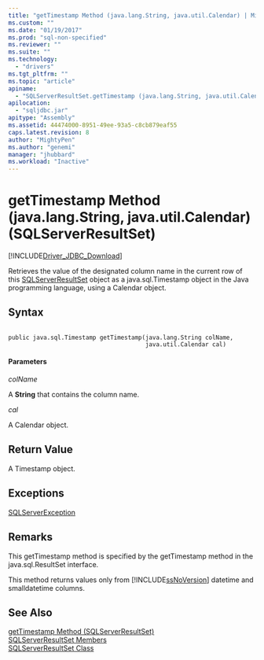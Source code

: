 ```yaml
---
title: "getTimestamp Method (java.lang.String, java.util.Calendar) | Microsoft Docs"
ms.custom: ""
ms.date: "01/19/2017"
ms.prod: "sql-non-specified"
ms.reviewer: ""
ms.suite: ""
ms.technology: 
  - "drivers"
ms.tgt_pltfrm: ""
ms.topic: "article"
apiname: 
  - "SQLServerResultSet.getTimestamp (java.lang.String, java.util.Calendar)"
apilocation: 
  - "sqljdbc.jar"
apitype: "Assembly"
ms.assetid: 44474000-8951-49ee-93a5-c8cb879eaf55
caps.latest.revision: 8
author: "MightyPen"
ms.author: "genemi"
manager: "jhubbard"
ms.workload: "Inactive"
---
```

# getTimestamp Method (java.lang.String, java.util.Calendar) (SQLServerResultSet)
[!INCLUDE[Driver_JDBC_Download](../../../includes/driver_jdbc_download.md)]

  Retrieves the value of the designated column name in the current row of this [SQLServerResultSet](../../../connect/jdbc/reference/sqlserverresultset-class.md) object as a java.sql.Timestamp object in the Java programming language, using a Calendar object.  
  
## Syntax  
  
```  
  
public java.sql.Timestamp getTimestamp(java.lang.String colName,  
                                       java.util.Calendar cal)  
```  
  
#### Parameters  
 *colName*  
  
 A **String** that contains the column name.  
  
 *cal*  
  
 A Calendar object.  
  
## Return Value  
 A Timestamp object.  
  
## Exceptions  
 [SQLServerException](../../../connect/jdbc/reference/sqlserverexception-class.md)  
  
## Remarks  
 This getTimestamp method is specified by the getTimestamp method in the java.sql.ResultSet interface.  
  
 This method returns values only from [!INCLUDE[ssNoVersion](../../../includes/ssnoversion_md.md)] datetime and smalldatetime columns.  
  
## See Also  
 [getTimestamp Method &#40;SQLServerResultSet&#41;](../../../connect/jdbc/reference/gettimestamp-method-sqlserverresultset.md)   
 [SQLServerResultSet Members](../../../connect/jdbc/reference/sqlserverresultset-members.md)   
 [SQLServerResultSet Class](../../../connect/jdbc/reference/sqlserverresultset-class.md)  
  
  
